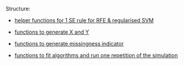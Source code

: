 Structure:

-   [helper functions for 1 SE rule for RFE & regularised SVM](https://github.com/GajaNen/Thesis/tree/main/Simulation%201/getOutput/helpers.R)

-   [functions to generate X and Y](https://github.com/GajaNen/Thesis/tree/main/Simulation%201/getOutput/simXY.R)

-   [functions to generate missingness indicator](https://github.com/GajaNen/Thesis/tree/main/Simulation%201/getOutput/simMiss.R)

-   [functions to fit algorithms and run one repetition of the simulation](https://github.com/GajaNen/Thesis/tree/main/Simulation%201/getOutput/runAlgo.R)
